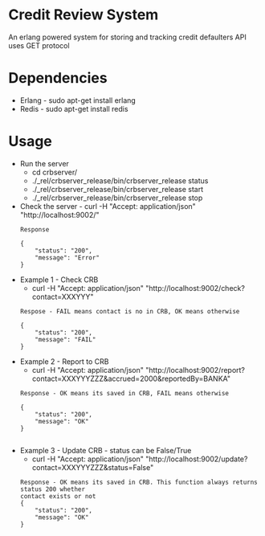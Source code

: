 # Credit Review System
An erlang powered system for storing and tracking credit defaulters
API uses GET protocol

# Dependencies
* Erlang - sudo apt-get install erlang
* Redis - sudo apt-get install redis

# Usage
* Run the server
	* cd crbserver/
	* ./_rel/crbserver_release/bin/crbserver_release status
	* ./_rel/crbserver_release/bin/crbserver_release start
	* ./_rel/crbserver_release/bin/crbserver_release stop
* Check the server - curl -H "Accept: application/json" "http://localhost:9002/"
	```
	Response

	{
	    "status": "200",
 	    "message": "Error"
	}

* Example 1 - Check CRB
	* curl -H "Accept: application/json" "http://localhost:9002/check?contact=XXXYYY"
	```
	Respose - FAIL means contact is no in CRB, OK means otherwise

	{
	    "status": "200",
	    "message": "FAIL"
	}

* Example 2 - Report to CRB
	* curl -H "Accept: application/json" "http://localhost:9002/report?contact=XXXYYYZZZ&accrued=2000&reportedBy=BANKA"
	```
	Response - OK means its saved in CRB, FAIL means otherwise
	
	{
	    "status": "200",
	    "message": "OK"
	}


* Example 3 - Update CRB - status can be False/True
	* curl -H "Accept: application/json" "http://localhost:9002/update?contact=XXXYYYZZZ&status=False"
	```
	Response - OK means its saved in CRB. This function always returns status 200 whether
	contact exists or not
	{
	    "status": "200",
	    "message": "OK"
	}

